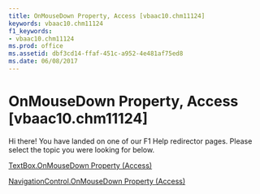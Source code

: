 ```yaml
---
title: OnMouseDown Property, Access [vbaac10.chm11124]
keywords: vbaac10.chm11124
f1_keywords:
- vbaac10.chm11124
ms.prod: office
ms.assetid: dbf3cd14-ffaf-451c-a952-4e481af75ed8
ms.date: 06/08/2017
---
```



# OnMouseDown Property, Access [vbaac10.chm11124]

Hi there! You have landed on one of our F1 Help redirector pages. Please select the topic you were looking for below.

[TextBox.OnMouseDown Property (Access)](http://msdn.microsoft.com/library/2392c2eb-6c3b-047b-1e4e-2772989ba1f2%28Office.15%29.aspx)

[NavigationControl.OnMouseDown Property (Access)](http://msdn.microsoft.com/library/c8258e0e-c115-2556-a929-753c510fdc49%28Office.15%29.aspx)


